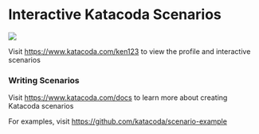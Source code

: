 # Interactive Katacoda Scenarios

[![](http://shields.katacoda.com/katacoda/ken123/count.svg)](https://www.katacoda.com/ken123 "Get your profile on Katacoda.com")

Visit https://www.katacoda.com/ken123 to view the profile and interactive scenarios

### Writing Scenarios
Visit https://www.katacoda.com/docs to learn more about creating Katacoda scenarios

For examples, visit https://github.com/katacoda/scenario-example
